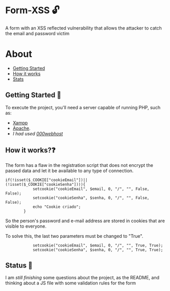 # Form-XSS 🔓

A form with an XSS reflected vulnerability that allows the attacker to catch the email and password victim

About
=========
* [Getting Started](https://github.com/thiagodk0/form-XSS/blob/master/README.md#getting-started-)
* [How it works](https://github.com/thiagodk0/form-XSS/blob/master/README.md#getting-started-)
* [Stats](https://github.com/thiagodk0/form-XSS/blob/master/README.md#stats-)

## Getting Started 🏁
To execute the project, you'll need a server capable of running PHP, such as:
  *  [Xampp](https://www.apachefriends.org/index.html)
  *  [Apache](https://httpd.apache.org/download.cgi). 
  *  *I had used [000webhost](https://www.000webhost.com/)*

## How it works?❓
The form has a flaw in the registration script that does not encrypt the passed data and let it be available to any type of connection.
```
if(!isset($_COOKIE["cookieEmail"])|| (!isset($_COOKIE["cookieSenha"]))){ 
            setcookie("cookieEmail", $email, 0, "/", "", False, False);
            setcookie("cookieSenha", $senha, 0, "/", "", False, False);
            echo "Cookie criado";
        }
```        
So the person's password and e-mail address are stored in cookies that are visible to everyone. 

To solve this, the last two parameters must be changed to "True".

```
            setcookie("cookieEmail", $email, 0, "/", "", True, True);
            setcookie("cookieSenha", $senha, 0, "/", "", True, True);
```    

## Status 🚧
I am *still finishing* some questions about the project, as the README, and thinking about a JS file with some validation rules for the form

